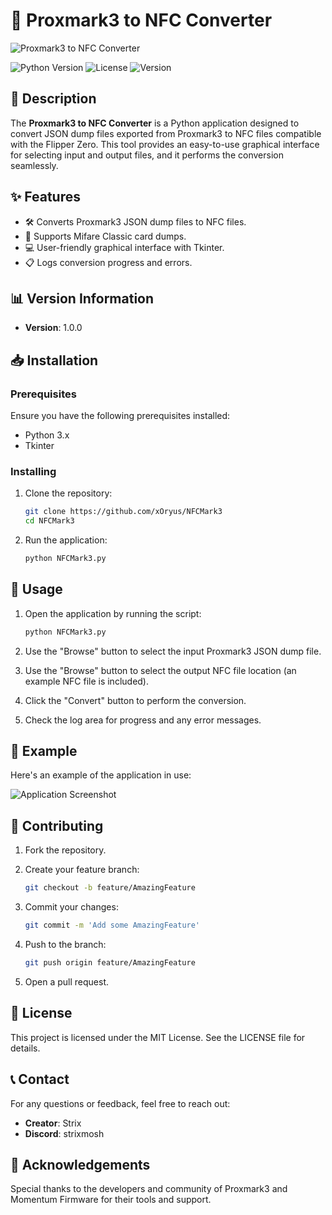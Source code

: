 # 🐬 Proxmark3 to NFC Converter

![Proxmark3 to NFC Converter](https://i.imgur.com/UIeHMss.png)

![Python Version](https://img.shields.io/badge/python-3.x-blue.svg)
![License](https://img.shields.io/badge/license-MIT-green.svg)
![Version](https://img.shields.io/badge/version-1.0.0-orange.svg)

## 📝 Description

The **Proxmark3 to NFC Converter** is a Python application designed to convert JSON dump files exported from Proxmark3 to NFC files compatible with the Flipper Zero. This tool provides an easy-to-use graphical interface for selecting input and output files, and it performs the conversion seamlessly.

## ✨ Features

- 🛠 Converts Proxmark3 JSON dump files to NFC files.
- 📇 Supports Mifare Classic card dumps.
- 💻 User-friendly graphical interface with Tkinter.
- 📋 Logs conversion progress and errors.

## 📊 Version Information

- **Version**: 1.0.0

## 📥 Installation

### Prerequisites

Ensure you have the following prerequisites installed:

- Python 3.x
- Tkinter

### Installing

1. Clone the repository:

    ```bash
    git clone https://github.com/xOryus/NFCMark3
    cd NFCMark3
    ```

2. Run the application:

    ```bash
    python NFCMark3.py
    ```

## 📖 Usage

1. Open the application by running the script:

    ```bash
    python NFCMark3.py
    ```

2. Use the "Browse" button to select the input Proxmark3 JSON dump file.
3. Use the "Browse" button to select the output NFC file location (an example NFC file is included).
4. Click the "Convert" button to perform the conversion.
5. Check the log area for progress and any error messages.

## 📸 Example

Here's an example of the application in use:

![Application Screenshot](https://i.imgur.com/hC2n4Ts.png)

## 🤝 Contributing

1. Fork the repository.
2. Create your feature branch:

    ```bash
    git checkout -b feature/AmazingFeature
    ```

3. Commit your changes:

    ```bash
    git commit -m 'Add some AmazingFeature'
    ```

4. Push to the branch:

    ```bash
    git push origin feature/AmazingFeature
    ```

5. Open a pull request.

## 📜 License

This project is licensed under the MIT License. See the LICENSE file for details.

## 📞 Contact

For any questions or feedback, feel free to reach out:

- **Creator**: Strix
- **Discord**: strixmosh

## 🙏 Acknowledgements

Special thanks to the developers and community of Proxmark3 and Momentum Firmware for their tools and support.
